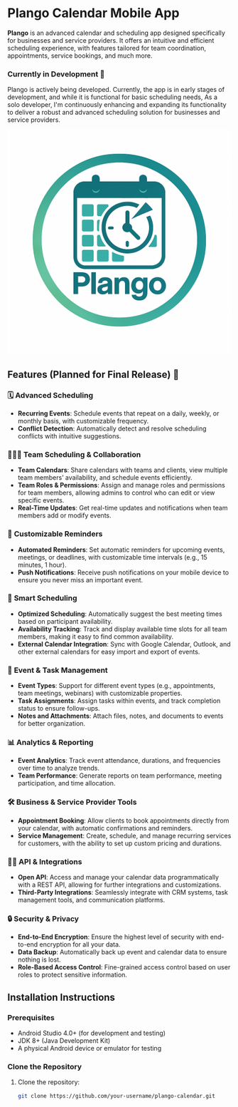# Plango Calendar Mobile App

**Plango** is an advanced calendar and scheduling app designed specifically for businesses and service providers. It offers an intuitive and efficient scheduling experience, with features tailored for team coordination, appointments, service bookings, and much more. 

### Currently in Development 🚧

Plango is actively being developed. Currently, the app is in early stages of development, and while it is functional for basic scheduling needs, As a solo developer, I'm continuously enhancing and expanding its functionality to deliver a robust and advanced scheduling solution for businesses and service providers.

![Plango Logo](assets/logo_v2.png)

## Features (Planned for Final Release) 🚀

### 🗓️ **Advanced Scheduling**
- **Recurring Events**: Schedule events that repeat on a daily, weekly, or monthly basis, with customizable frequency.
- **Conflict Detection**: Automatically detect and resolve scheduling conflicts with intuitive suggestions.

### 🧑‍🤝‍🧑 **Team Scheduling & Collaboration**
- **Team Calendars**: Share calendars with teams and clients, view multiple team members’ availability, and schedule events efficiently.
- **Team Roles & Permissions**: Assign and manage roles and permissions for team members, allowing admins to control who can edit or view specific events.
- **Real-Time Updates**: Get real-time updates and notifications when team members add or modify events.

### 🔔 **Customizable Reminders**
- **Automated Reminders**: Set automatic reminders for upcoming events, meetings, or deadlines, with customizable time intervals (e.g., 15 minutes, 1 hour).
- **Push Notifications**: Receive push notifications on your mobile device to ensure you never miss an important event.

### 📅 **Smart Scheduling**
- **Optimized Scheduling**: Automatically suggest the best meeting times based on participant availability.
- **Availability Tracking**: Track and display available time slots for all team members, making it easy to find common availability.
- **External Calendar Integration**: Sync with Google Calendar, Outlook, and other external calendars for easy import and export of events.

### 🧩 **Event & Task Management**
- **Event Types**: Support for different event types (e.g., appointments, team meetings, webinars) with customizable properties.
- **Task Assignments**: Assign tasks within events, and track completion status to ensure follow-ups.
- **Notes and Attachments**: Attach files, notes, and documents to events for better organization.

### 📊 **Analytics & Reporting**
- **Event Analytics**: Track event attendance, durations, and frequencies over time to analyze trends.
- **Team Performance**: Generate reports on team performance, meeting participation, and time allocation.

### 🛠️ **Business & Service Provider Tools**
- **Appointment Booking**: Allow clients to book appointments directly from your calendar, with automatic confirmations and reminders.
- **Service Management**: Create, schedule, and manage recurring services for customers, with the ability to set up custom pricing and durations.

### 🧑‍💻 **API & Integrations**
- **Open API**: Access and manage your calendar data programmatically with a REST API, allowing for further integrations and customizations.
- **Third-Party Integrations**: Seamlessly integrate with CRM systems, task management tools, and communication platforms.

### 🔒 **Security & Privacy**
- **End-to-End Encryption**: Ensure the highest level of security with end-to-end encryption for all your data.
- **Data Backup**: Automatically back up event and calendar data to ensure nothing is lost.
- **Role-Based Access Control**: Fine-grained access control based on user roles to protect sensitive information.

## Installation Instructions

### Prerequisites
- Android Studio 4.0+ (for development and testing)
- JDK 8+ (Java Development Kit)
- A physical Android device or emulator for testing

### Clone the Repository
1. Clone the repository:
   ```bash
   git clone https://github.com/your-username/plango-calendar.git
